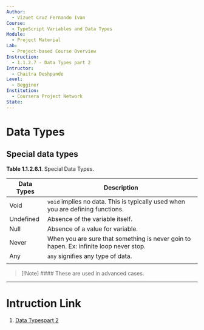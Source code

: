 ```yaml
---
Author:
  - Vizuet Cruz Fernando Ivan
Course:
  - TypeScript Variables and Data Types
Module:
  - Project Material
Lab:
  - Project-based Course Overview
Instruction:
  - 1.1.2.7 - Data Types part 2
Intructor:
  - Chaitra Deshpande
Level:
  - Begginer
Institution:
  - Coursera Project Network
State:
---
```

# Data Types

## Special data types

**Table 1.1.2.6.1**. Special Data Types.

| Data Types | Description                                                                            |
| ---------- | -------------------------------------------------------------------------------------- |
| Void       | `void` implies no data. This is typically used when you are defining functions.        |
| Undefined  | Absence of the variable itself.                                                        |
| Null       | Absence of a value for variable.                                                       |
| Never      | When you are sure that something is never goin to hapen. Ex: infinite loop never stop. |
| Any        | `any` signifies any type of data.                                                      |
|            |                                                                                        |
> [!Note] #### These are used in advanced cases.





---
# Intruction Link

1. [Data Typespart 2](https://www.coursera.org/learn/typescript-variables-and-data-types/ungradedLab/91nRX/typescript-variables-and-data-types/lab?path=%2F)